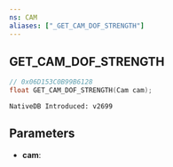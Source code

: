```yaml
---
ns: CAM 
aliases: ["_GET_CAM_DOF_STRENGTH"] 
---
```


## GET_CAM_DOF_STRENGTH

```c
// 0x06D153C0B99B6128 
float GET_CAM_DOF_STRENGTH(Cam cam);
```

```
NativeDB Introduced: v2699
```

## Parameters
* **cam**:
